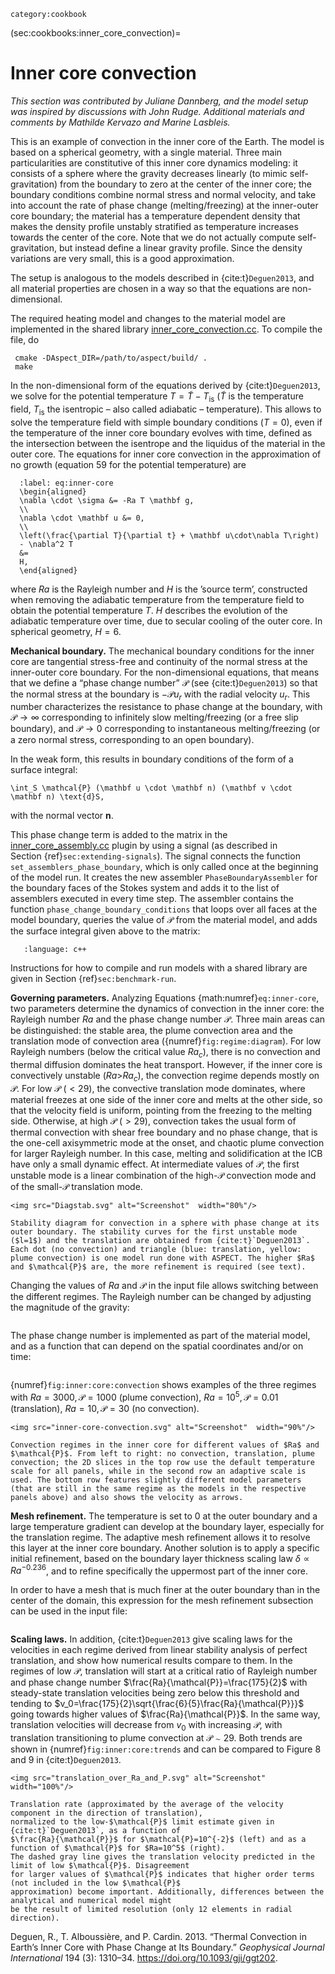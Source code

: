 ```{tags}
category:cookbook
```

(sec:cookbooks:inner_core_convection)=
# Inner core convection

*This section was contributed by Juliane Dannberg, and the model setup was
inspired by discussions with John Rudge. Additional materials and comments by
Mathilde Kervazo and Marine Lasbleis.*

This is an example of convection in the inner core of the Earth. The model is
based on a spherical geometry, with a single material. Three main
particularities are constitutive of this inner core dynamics modeling: it
consists of a sphere where the gravity decreases linearly (to mimic
self-gravitation) from the boundary to zero at the center of the inner core;
the boundary conditions combine normal stress and normal velocity, and take
into account the rate of phase change (melting/freezing) at the inner-outer
core boundary; the material has a temperature dependent density that makes the
density profile unstably stratified as temperature increases towards the
center of the core. Note that we do not actually compute self-gravitation, but
instead define a linear gravity profile. Since the density variations are very
small, this is a good approximation.

The setup is analogous to the models described in {cite:t}`Deguen2013`,
and all material properties are chosen in a way so that the
equations are non-dimensional.

The required heating model and changes to the material model are implemented
in the shared library [inner_core_convection.cc](https://github.com/geodynamics/aspect/blob/main/cookbooks/inner_core_convection/inner_core_convection.cc).
To compile the file, do

     cmake -DAspect_DIR=/path/to/aspect/build/ .
     make

In the non-dimensional form of the equations derived by {cite:t}`Deguen2013`,
we solve for the potential temperature
$T = \tilde{T}-T_{\text{is}}$ ($\tilde{T}$ is the temperature field,
$T_{\text{is}}$ the isentropic &ndash; also called adiabatic &ndash;
temperature). This allows to solve the temperature field with simple boundary
conditions ($T=0$), even if the temperature of the inner core boundary evolves
with time, defined as the intersection between the isentrope and the liquidus
of the material in the outer core. The equations for inner core convection in
the approximation of no growth (equation 59 for the potential temperature) are
```{math}
  :label: eq:inner-core
  \begin{aligned}
  \nabla \cdot \sigma &= -Ra T \mathbf g,
  \\
  \nabla \cdot \mathbf u &= 0,
  \\
  \left(\frac{\partial T}{\partial t} + \mathbf u\cdot\nabla T\right)
  - \nabla^2 T
  &=
  H,
  \end{aligned}
```
where $Ra$ is the Rayleigh number and $H$ is the
&rsquo;source term&rsquo;, constructed when removing the adiabatic temperature
from the temperature field to obtain the potential temperature $T$. $H$
describes the evolution of the adiabatic temperature over time, due to
secular cooling of the outer core. In spherical geometry, $H=6$.

**Mechanical boundary.** The mechanical boundary conditions for the inner core
are tangential stress-free and continuity of the normal stress at the
inner-outer core boundary. For the non-dimensional equations, that means that
we define a &ldquo;phase change number&rdquo; $\mathcal{P}$ (see {cite:t}`Deguen2013`) so that the normal stress at the
boundary is $-\mathcal{P} u_r$ with the radial velocity $u_r$. This number
characterizes the resistance to phase change at the boundary, with
$\mathcal{P}\rightarrow\infty$ corresponding to infinitely slow
melting/freezing (or a free slip boundary), and $\mathcal{P}\rightarrow0$
corresponding to instantaneous melting/freezing (or a zero normal stress,
corresponding to an open boundary).

In the weak form, this results in boundary conditions of the form of a surface
integral:
```{math}
\int_S \mathcal{P} (\mathbf u \cdot \mathbf n) (\mathbf v \cdot \mathbf n) \text{d}S,
```
with the normal vector $\mathbf n$.

This phase change term is added to the matrix in the
[inner_core_assembly.cc](https://github.com/geodynamics/aspect/blob/main/cookbooks/inner_core_convection/inner_core_assembly.cc) plugin by using a
signal (as described in Section&nbsp;{ref}`sec:extending-signals`). The
signal connects the function `set_assemblers_phase_boundary`, which is only
called once at the beginning of the model run. It creates the new assembler
`PhaseBoundaryAssembler` for the boundary faces of the Stokes system and adds
it to the list of assemblers executed in every time step. The assembler
contains the function `phase_change_boundary_conditions` that loops over all
faces at the model boundary, queries the value of $\mathcal{P}$ from the
material model, and adds the surface integral given above to the matrix:

```{literalinclude} ../inner_core_assembly.cc
   :language: c++
```

Instructions for how to compile and run models with a shared library are given
in Section&nbsp;{ref}`sec:benchmark-run`.

**Governing parameters.** Analyzing
Equations&nbsp;{math:numref}`eq:inner-core`, two
parameters determine the dynamics of convection in the inner core: the
Rayleigh number $Ra$ and the phase change number $\mathcal{P}$. Three main
areas can be distinguished: the stable area, the plume convection area and the
translation mode of convection area ({numref}`fig:regime:diagram`). For low Rayleigh
numbers (below the critical value $Ra_c$), there is no convection and thermal
diffusion dominates the heat transport. However, if the inner core is
convectively unstable ($Ra$\>$Ra_c$), the convection regime depends mostly on
$\mathcal{P}$. For low $\mathcal{P}$ ($<29$), the convective translation mode
dominates, where material freezes at one side of the inner core and melts at
the other side, so that the velocity field is uniform, pointing from the
freezing to the melting side. Otherwise, at high $\mathcal{P}$ ($>29$),
convection takes the usual form of thermal convection with shear free boundary
and no phase change, that is the one-cell axisymmetric mode at the onset, and
chaotic plume convection for larger Rayleigh number. In this case, melting and
solidification at the ICB have only a small dynamic effect. At intermediate
values of $\mathcal{P}$, the first unstable mode is a linear combination of the high-$\mathcal{P}$
convection mode and of the small-$\mathcal{P}$ translation mode.

```{figure-md} fig:regime:diagram
<img src="Diagstab.svg" alt="Screenshot"  width="80%"/>

Stability diagram for convection in a sphere with phase change at its outer boundary. The stability curves for the first unstable mode ($l=1$) and the translation are obtained from {cite:t}`Deguen2013`. Each dot (no convection) and triangle (blue: translation, yellow: plume convection) is one model run done with ASPECT. The higher $Ra$ and $\mathcal{P}$ are, the more refinement is required (see text).
```

Changing the values of $Ra$ and $\mathcal{P}$ in the input file allows
switching between the different regimes. The Rayleigh number can be changed by
adjusting the magnitude of the gravity:

```{literalinclude} inner_core_traction.part.2.prm
```

The phase change number is implemented as part of the material model, and as a
function that can depend on the spatial coordinates and/or on time:

```{literalinclude} inner_core_traction.part.1.prm
```

{numref}`fig:inner:core:convection` shows examples of the three regimes with
$Ra=3000, \mathcal{P}=1000$ (plume convection), $Ra=10^5, \mathcal{P}=0.01$
(translation), $Ra=10, \mathcal{P}=30$ (no convection).

```{figure-md} fig:inner:core:convection
<img src="inner-core-convection.svg" alt="Screenshot"  width="90%"/>

Convection regimes in the inner core for different values of $Ra$ and $\mathcal{P}$. From left to right: no convection, translation, plume convection; the 2D slices in the top row use the default temperature scale for all panels, while in the second row an adaptive scale is used. The bottom row features slightly different model parameters (that are still in the same regime as the models in the respective panels above) and also shows the velocity as arrows.
```

**Mesh refinement.** The temperature is set to 0 at the outer boundary and a
large temperature gradient can develop at the boundary layer, especially for
the translation regime. The adaptive mesh refinement allows it to resolve this
layer at the inner core boundary. Another solution is to apply a specific
initial refinement, based on the boundary layer thickness scaling law
$\delta \propto Ra^{-0.236}$, and to refine specifically the uppermost part of
the inner core.

In order to have a mesh that is much finer at the outer boundary than in the
center of the domain, this expression for the mesh refinement subsection can
be used in the input file:

```{literalinclude} inner_core_traction.part.3.prm
```

**Scaling laws.** In addition, {cite:t}`Deguen2013`
give scaling laws for the velocities in each regime derived from linear
stability analysis of perfect translation, and show how numerical results
compare to them. In the regimes of low $\mathcal{P}$, translation will start
at a critical ratio of Rayleigh number and phase change number
$\frac{Ra}{\mathcal{P}}=\frac{175}{2}$ with steady-state translation
velocities being zero below this threshold and tending to
$v_0=\frac{175}{2}\sqrt{\frac{6}{5}\frac{Ra}{\mathcal{P}}}$ going towards
higher values of $\frac{Ra}{\mathcal{P}}$. In the same way, translation
velocities will decrease from $v_0$ with increasing $\mathcal{P}$, with
translation transitioning to plume convection at $\mathcal{P}\sim29$. Both
trends are shown in {numref}`fig:inner:core:trends` and can be compared to Figure&nbsp;8
and 9 in {cite:t}`Deguen2013`.

```{figure-md} fig:inner:core:trends
<img src="translation_over_Ra_and_P.svg" alt="Screenshot"  width="100%"/>

Translation rate (approximated by the average of the velocity component in the direction of translation),
normalized to the low-$\mathcal{P}$ limit estimate given in {cite:t}`Deguen2013`, as a function of
$\frac{Ra}{\mathcal{P}}$ for $\mathcal{P}=10^{-2}$ (left) and as a function of $\mathcal{P}$ for $Ra=10^5$ (right).
The dashed gray line gives the translation velocity predicted in the limit of low $\mathcal{P}$. Disagreement
for larger values of $\mathcal{P}$ indicates that higher order terms (not included in the low $\mathcal{P}$
approximation) become important. Additionally, differences between the analytical and numerical model might
be the result of limited resolution (only 12 elements in radial direction).
```

Deguen, R., T. Alboussi&egrave;re, and P. Cardin. 2013. &ldquo;Thermal
Convection in Earth&rsquo;s Inner Core with Phase Change at Its
Boundary.&rdquo; *Geophysical Journal International* 194 (3): 1310&ndash;34.
<https://doi.org/10.1093/gji/ggt202>.

